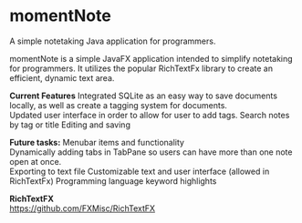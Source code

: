 # momentNote
A simple notetaking Java application for programmers.  

momentNote is a simple JavaFX application intended to simplify notetaking for programmers. It utilizes the popular RichTextFx library to create an efficient, dynamic text area.
  
**Current Features**
Integrated SQLite as an easy way to save documents locally, as well as create a tagging system for documents.  
Updated user interface in order to allow for user to add tags.
Search notes by tag or title
Editing and saving
 
**Future tasks:**
Menubar items and functionality  
Dynamically adding tabs in TabPane so users can have more than one note open at once.  
Exporting to text file
Customizable text and user interface (allowed in RichTextFx) 
Programming language keyword highlights


**RichTextFX**  
https://github.com/FXMisc/RichTextFX


